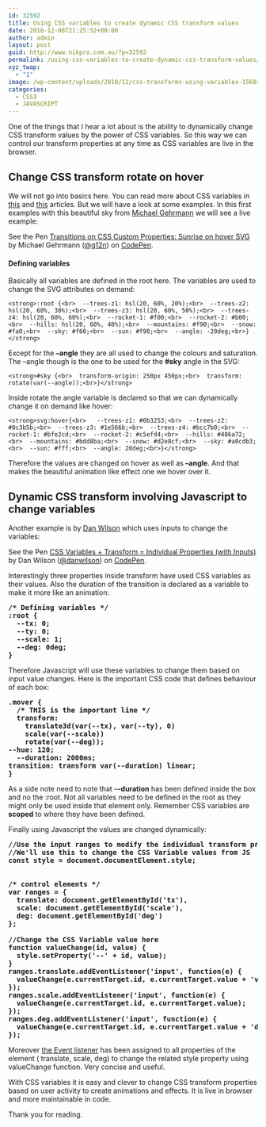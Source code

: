 ```yaml
---
id: 32592
title: Using CSS variables to create dynamic CSS transform values
date: 2018-12-08T21:25:52+00:00
author: admin
layout: post
guid: http://www.nikpro.com.au/?p=32592
permalink: /using-css-variables-to-create-dynamic-css-transform-values/
xyz_twap:
  - "1"
image: /wp-content/uploads/2018/12/css-transforms-using-variables-1568x579.png
categories:
  - CSS3
  - JAVASCRIPT
---
```

One of the things that I hear a lot about is the ability to dynamically change CSS transform values by the power of CSS variables. So this way we can control our transform properties at any time as CSS variables are live in the browser.

## Change CSS transform rotate on hover

We will not go into basics here. You can read more about CSS variables in [this](http://www.nikpro.com.au/what-are-css-variables-and-their-differences-with-css-preprocessors/) and [this](http://www.nikpro.com.au/css-custom-properties-or-variables-with-more-examples/) articles. But we will have a look at some examples. In this first examples with this beautiful sky from&nbsp;<a rel="noreferrer noopener" aria-label="We will not go into basics here. You can read more about CSS variables in this and this articles. But we will have a look at some examples. In this first examples with this beautiful sky from&nbsp;Michael Gehrmann (opens in a new tab)" href="https://codepen.io/g12n/" target="_blank">Michael Gehrmann</a>&nbsp;we will see a live example:

<p data-height="400" data-theme-id="0" data-slug-hash="ZLYqyr" data-default-tab="html,result" data-user="g12n" data-pen-title="Transitions on CSS Custom Properties:  Sunrise on hover SVG" class="codepen">
  See the Pen <a href="https://codepen.io/g12n/pen/ZLYqyr/">Transitions on CSS Custom Properties: Sunrise on hover SVG</a> by Michael Gehrmann (<a href="https://codepen.io/g12n">@g12n</a>) on <a href="https://codepen.io">CodePen</a>.
</p>

#### Defining variables

Basically all variables are defined in the root here. The variables are used to change the SVG attributes on demand:

<pre class="wp-block-preformatted"><code>&lt;strong>:root {&lt;br>  --trees-z1: hsl(20, 60%, 20%);&lt;br>  --trees-z2: hsl(20, 60%, 30%);&lt;br>  --trees-z3: hsl(20, 60%, 50%);&lt;br>  --trees-z4: hsl(20, 60%, 60%);&lt;br>  --rocket-1: #f00;&lt;br>  --rocket-2: #b00;&lt;br>  --hills: hsl(20, 60%, 40%);&lt;br>  --mountains: #f90;&lt;br>  --snow: #fa0;&lt;br>  --sky: #f60;&lt;br>  --sun: #f90;&lt;br>  --angle: -20deg;&lt;br>}&lt;/strong></code></pre>

Except for the **&#8211;angle** they are all used to change the colours and saturation. The &#8211;angle though is the one to be used for the **#sky** angle in the SVG:

<pre class="wp-block-preformatted"><code>&lt;strong>#sky {&lt;br>  transform-origin: 250px 450px;&lt;br>  transform: rotate(var(--angle));&lt;br>}&lt;/strong></code></pre>

Inside rotate the angle variable is declared so that we can dynamically change it on demand like hover:

<pre class="wp-block-preformatted"><code>&lt;strong>svg:hover{&lt;br>   --trees-z1: #0b3253;&lt;br>  --trees-z2: #0c3b5b;&lt;br>  --trees-z3: #1e566b;&lt;br>  --trees-z4: #bcc7b0;&lt;br>  --rocket-1: #bfe2cd;&lt;br>  --rocket-2: #c5efd4;&lt;br>  --hills: #486a72;&lt;br>  --mountains: #bdd8ba;&lt;br>  --snow: #d2e8cf;&lt;br>  --sky: #a0cdb3;&lt;br>  --sun: #fff;&lt;br>  --angle: 20deg;&lt;br>}&lt;/strong></code></pre>

Therefore the values are changed on hover as well as **&#8211;angle**. And that makes the beautiful animation like effect one we hover over it.&nbsp;

## Dynamic CSS transform involving Javascript to change variables

Another example is by <a rel="noreferrer noopener" aria-label="Another example is by Dan Wilson (opens in a new tab)" href="https://codepen.io/danwilson/" target="_blank">Dan Wilson</a>&nbsp;which uses inputs to change the variables:

<p data-height="400" data-theme-id="0" data-slug-hash="oBrOGW" data-default-tab="css,result" data-user="danwilson" data-pen-title="CSS Variables + Transform = Individual Properties (with Inputs)" class="codepen">
  See the Pen <a href="https://codepen.io/danwilson/pen/oBrOGW/">CSS Variables + Transform = Individual Properties (with Inputs)</a> by Dan Wilson (<a href="https://codepen.io/danwilson">@danwilson</a>) on <a href="https://codepen.io">CodePen</a>.
</p>

Interestingly three properties inside transform have used CSS variables as their values. Also the duration of the transition is declared as a variable to make it more like an animation:

<pre class="wp-block-preformatted"><strong>/* Defining variables */<br />:root {<br />  --tx: 0;<br />  --ty: 0;<br />  --scale: 1;<br />  --deg: 0deg;<br />}</strong></pre>

Therefore Javascript will use these variables to change them based on input value changes. Here is the important CSS code that defines behaviour of each box:

<pre class="wp-block-preformatted"><strong>.mover {<br />  /* THIS is the important line */<br />  transform: <br />    translate3d(var(--tx), var(--ty), 0) <br />    scale(var(--scale)) <br />    rotate(var(--deg));<br />--hue: 120;<br />  --duration: 2000ms;<br />transition: transform var(--duration) linear;<br />}</strong></pre>

As a side note need to note that &#8211;**-duration** has been defined inside the box and no the :root. Not all variables need to be defined in the root as they might only be used inside that element only. Remember CSS variables are **scoped** to where they have been defined.

Finally using Javascript the values are changed dynamically:

<pre class="wp-block-preformatted"><strong>//Use the input ranges to modify the individual transform properties on the fly, and see that they can be smooth even if you change a different property mid transition. There's no need to remember what the other properties are when you set the new individual value.<br />//We'll use this to change the CSS Variable values from JS<br />const style = document.documentElement.style;</strong><br /><br /><strong><br />/* control elements */<br />var ranges = {<br />  translate: document.getElementById('tx'),<br />  scale: document.getElementById('scale'),<br />  deg: document.getElementById('deg')<br />};</strong><br /><strong><br />//Change the CSS Variable value here<br />function valueChange(id, value) {<br />  style.setProperty('--' + id, value);<br />}<br />ranges.translate.addEventListener('input', function(e) { <br />  valueChange(e.currentTarget.id, e.currentTarget.value + 'vw');<br />});<br />ranges.scale.addEventListener('input', function(e) { <br />  valueChange(e.currentTarget.id, e.currentTarget.value);<br />});<br />ranges.deg.addEventListener('input', function(e) { <br />  valueChange(e.currentTarget.id, e.currentTarget.value + 'deg');<br />});</strong></pre>

Moreover [the Event listener](http://www.nikpro.com.au/event-handlers-and-event-listeners-in-javascript-part-1/)&nbsp;has been assigned to all properties of the element ( translate, scale, deg) to change the related style property using valueChange function. Very concise and useful.

With CSS variables it is easy and clever to change CSS transform properties based on user activity to create animations and effects. It is live in browser and more maintainable in code.

Thank you for reading.
